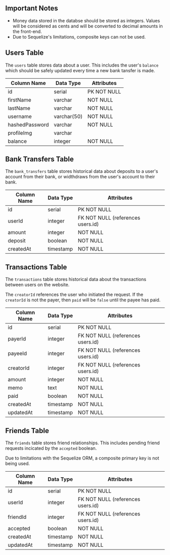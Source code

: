 ## Important Notes

- Money data stored in the databse should be stored as integers. Values will be considered as cents and will be converted to decimal amounts in the front-end.
- Due to Sequelize's limitations, composite keys can not be used.

## Users Table

The `users` table stores data about a user. This includes the user's `balance` which should be safely updated every time a new bank tansfer is made.

| Column Name    | Data Type   | Attributes  |
|----------------|-------------|-------------|
| id             | serial      | PK NOT NULL |
| firstName      | varchar     | NOT NULL    |
| lastName       | varchar     | NOT NULL    |
| username       | varchar(50) | NOT NULL    |
| hashedPassword | varchar     | NOT NULL    |
| profileImg     | varchar     |             |
| balance        | integer     | NOT NULL    |

## Bank Transfers Table

The `bank_transfers` table stores historical data about deposits to a user's account from their bank, or widthdraws from the user's account to their bank.

| Column Name | Data Type | Attributes                        |
|-------------|-----------|-----------------------------------|
| id          | serial    | PK NOT NULL                       |
| userId      | integer   | FK NOT NULL (references users.id) |
| amount      | integer   | NOT NULL                          |
| deposit     | boolean   | NOT NULL                          |
| createdAt   | timestamp | NOT NULL                          |

## Transactions Table

The `transactions` table stores historical data about the transactions between users on the website.

The `creatorId` references the user who initiated the request. If the `creatorId` is not the payer, then `paid` will be `false` until the payee has paid.

| Column Name | Data Type | Attributes                        |
|-------------|-----------|-----------------------------------|
| id          | serial    | PK NOT NULL                       |
| payerId     | integer   | FK NOT NULL (references users.id) |
| payeeId     | integer   | FK NOT NULL (references users.id) |
| creatorId   | integer   | FK NOT NULL (references users.id) |
| amount      | integer   | NOT NULL                          |
| memo        | text      | NOT NULL                          |
| paid        | boolean   | NOT NULL                          |
| createdAt   | timestamp | NOT NULL                          |
| updatedAt   | timestamp | NOT NULL                          |

## Friends Table

The `friends` table stores friend relationships. This includes pending friend requests incicated by the `accepted` boolean.

Due to limitations with the Sequelize ORM, a composite primary key is not being used.

| Column Name | Data Type | Attributes                        |
|-------------|-----------|-----------------------------------|
| id          | serial    | PK NOT NULL                       |
| userId      | integer   | FK NOT NULL (references users.id) |
| friendId    | integer   | FK NOT NULL (references users.id) |
| accepted    | boolean   | NOT NULL                          |
| createdAt   | timestamp | NOT NULL                          |
| updatedAt   | timestamp | NOT NULL                          |

